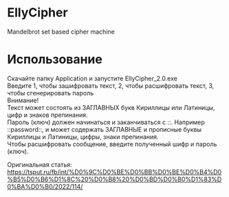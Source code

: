 # EllyCipher
Mandelbrot set based cipher machine

# Использование

Скачайте папку Application и запустите EllyCipher_2.0.exe  
Введите 1, чтобы зашифровать текст, 2, чтобы расшифровать текст, 3, чтобы сгенерировать пароль  
Внимание!  
Текст может состоять из ЗАГЛАВНЫХ букв Кириллицы или Латиницы, цифр и знаков препинания.  
Пароль (ключ) должен начинаться и заканчиваться с ::. Например ::password::, и может содержать ЗАГЛАВНЫЕ и прописные буквы Кириллицы и Латиницы, цифры, знаки препинания.  
Чтобы расшифровать сообщение, введите полученный шифр и пароль (ключ).  

Оригинальная статья: https://tsput.ru/fb/int/%D0%9C%D0%BE%D0%BB%D0%BE%D0%B4%D0%B5%D0%B6%D1%8C%20%D0%B8%20%D0%BD%D0%B0%D1%83%D0%BA%D0%B0/2022/114/
